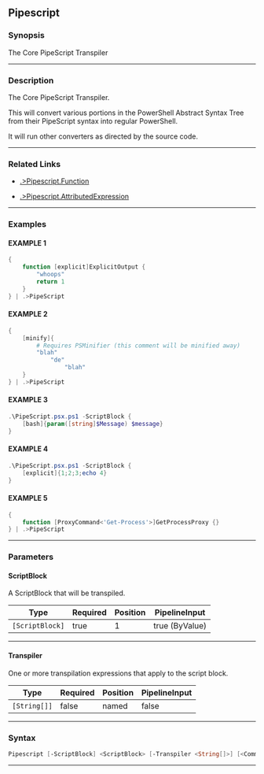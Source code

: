 Pipescript
----------
### Synopsis
The Core PipeScript Transpiler

---
### Description

The Core PipeScript Transpiler.

This will convert various portions in the PowerShell Abstract Syntax Tree from their PipeScript syntax into regular PowerShell.

It will run other converters as directed by the source code.

---
### Related Links
* [.>Pipescript.Function](.>Pipescript.Function.md)



* [.>Pipescript.AttributedExpression](.>Pipescript.AttributedExpression.md)



---
### Examples
#### EXAMPLE 1
```PowerShell
{
    function [explicit]ExplicitOutput {
        "whoops"
        return 1
    }
} | .>PipeScript
```

#### EXAMPLE 2
```PowerShell
{        
    [minify]{
        # Requires PSMinifier (this comment will be minified away)
        "blah"
            "de"
                "blah"
    }
} | .>PipeScript
```

#### EXAMPLE 3
```PowerShell
.\PipeScript.psx.ps1 -ScriptBlock {
    [bash]{param([string]$Message) $message}
}
```

#### EXAMPLE 4
```PowerShell
.\PipeScript.psx.ps1 -ScriptBlock {
    [explicit]{1;2;3;echo 4} 
}
```

#### EXAMPLE 5
```PowerShell
{
    function [ProxyCommand<'Get-Process'>]GetProcessProxy {}
} | .>PipeScript
```

---
### Parameters
#### **ScriptBlock**

A ScriptBlock that will be transpiled.






|Type           |Required|Position|PipelineInput |
|---------------|--------|--------|--------------|
|`[ScriptBlock]`|true    |1       |true (ByValue)|



---
#### **Transpiler**

One or more transpilation expressions that apply to the script block.






|Type        |Required|Position|PipelineInput|
|------------|--------|--------|-------------|
|`[String[]]`|false   |named   |false        |



---
### Syntax
```PowerShell
Pipescript [-ScriptBlock] <ScriptBlock> [-Transpiler <String[]>] [<CommonParameters>]
```
---

